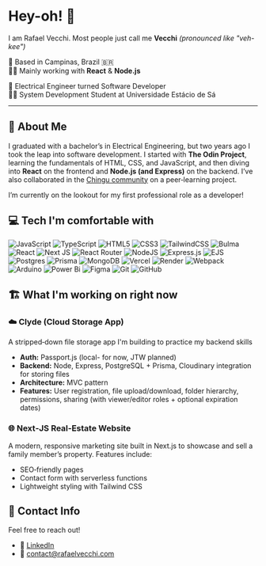 # Hey-oh! 👋
I am Rafael Vecchi. Most people just call me **Vecchi** _(pronounced like "veh-kee")_

📍 Based in Campinas, Brazil 🇧🇷  
👨‍💻 Mainly working with **React** & **Node.js**  

👷 Electrical Engineer turned Software Developer  
👨‍🎓 System Development Student at Universidade Estácio de Sá

---

## 👤 About Me

I graduated with a bachelor’s in Electrical Engineering, but two years ago I took the leap into software development. I started with **The Odin Project**, learning the fundamentals of HTML, CSS, and JavaScript, and then diving into **React** on the frontend and **Node.js (and Express)** on the backend. I’ve also collaborated in the [Chingu community](https://www.chingu.io/) on a peer‑learning project.

I’m currently on the lookout for my first professional role as a developer!

## 💻 Tech I'm comfortable with
![JavaScript](https://img.shields.io/badge/javascript-%23323330.svg?style=for-the-badge&logo=javascript&logoColor=%23F7DF1E) 
![TypeScript](https://img.shields.io/badge/typescript-%23007ACC.svg?style=for-the-badge&logo=typescript&logoColor=white) 
![HTML5](https://img.shields.io/badge/html5-%23E34F26.svg?style=for-the-badge&logo=html5&logoColor=white) 
![CSS3](https://img.shields.io/badge/css3-%231572B6.svg?style=for-the-badge&logo=css3&logoColor=white) 
![TailwindCSS](https://img.shields.io/badge/tailwindcss-%2338B2AC.svg?style=for-the-badge&logo=tailwind-css&logoColor=white) 
![Bulma](https://img.shields.io/badge/bulma-00D0B1?style=for-the-badge&logo=bulma&logoColor=white) 
![React](https://img.shields.io/badge/react-%2320232a.svg?style=for-the-badge&logo=react&logoColor=%2361DAFB) 
![Next JS](https://img.shields.io/badge/Next-black?style=for-the-badge&logo=next.js&logoColor=white) 
![React Router](https://img.shields.io/badge/React_Router-CA4245?style=for-the-badge&logo=react-router&logoColor=white) 
![NodeJS](https://img.shields.io/badge/node.js-6DA55F?style=for-the-badge&logo=node.js&logoColor=white) 
![Express.js](https://img.shields.io/badge/express.js-%23404d59.svg?style=for-the-badge&logo=express&logoColor=%2361DAFB) 
![EJS](https://img.shields.io/badge/ejs-%23B4CA65.svg?style=for-the-badge&logo=ejs&logoColor=black) 
![Postgres](https://img.shields.io/badge/postgres-%23316192.svg?style=for-the-badge&logo=postgresql&logoColor=white) 
![Prisma](https://img.shields.io/badge/Prisma-3982CE?style=for-the-badge&logo=Prisma&logoColor=white) 
![MongoDB](https://img.shields.io/badge/MongoDB-%234ea94b.svg?style=for-the-badge&logo=mongodb&logoColor=white) 
![Vercel](https://img.shields.io/badge/vercel-%23000000.svg?style=for-the-badge&logo=vercel&logoColor=white) 
![Render](https://img.shields.io/badge/Render-%46E3B7.svg?style=for-the-badge&logo=render&logoColor=white) 
![Webpack](https://img.shields.io/badge/webpack-%238DD6F9.svg?style=for-the-badge&logo=webpack&logoColor=black) 
![Arduino](https://img.shields.io/badge/-Arduino-00979D?style=for-the-badge&logo=Arduino&logoColor=white) 
![Power Bi](https://img.shields.io/badge/power_bi-F2C811?style=for-the-badge&logo=powerbi&logoColor=black)
![Figma](https://img.shields.io/badge/figma-%23F24E1E.svg?style=for-the-badge&logo=figma&logoColor=white) 
![Git](https://img.shields.io/badge/git-%23F05033.svg?style=for-the-badge&logo=git&logoColor=white) 
![GitHub](https://img.shields.io/badge/github-%23121011.svg?style=for-the-badge&logo=github&logoColor=white) 


## 🏗️ What I'm working on right now

### ☁️ Clyde (Cloud Storage App)  
A stripped‑down file storage app I'm building to practice my backend skills  
- **Auth:** Passport.js (local- for now, JTW planned)  
- **Backend:** Node, Express, PostgreSQL + Prisma, Cloudinary integration for storing files  
- **Architecture:** MVC pattern  
- **Features:** User registration, file upload/download, folder hierarchy, permissions, sharing (with viewer/editor roles + optional expiration dates) 

### 🌐 Next‑JS Real‑Estate Website
A modern, responsive marketing site built in Next.js to showcase and sell a family member’s property. Features include:
- SEO‑friendly pages  
- Contact form with serverless functions  
- Lightweight styling with Tailwind CSS  


## 🤝 Contact Info
Feel free to reach out!

- 🔗 [LinkedIn](https://www.linkedin.com/in/rafaelvecchisilva/)  
- 📧 contact@rafaelvecchi.com  

<!--
**VecchiR/VecchiR** is a ✨ _special_ ✨ repository because its `README.md` (this file) appears on your GitHub profile.

Here are some ideas to get you started:

- 🔭 I’m currently working on ...
- 🌱 I’m currently learning ...
- 👯 I’m looking to collaborate on ...
- 🤔 I’m looking for help with ...
- 💬 Ask me about ...
- 📫 How to reach me: ...
- 😄 Pronouns: ...
- ⚡ Fun fact: ...
-->
